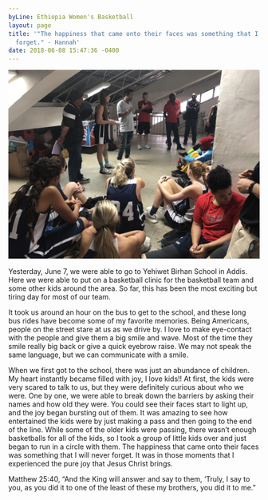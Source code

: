 ```yaml
---
byLine: Ethiopia Women's Basketball
layout: page
title: '"The happiness that came onto their faces was something that I will never
  forget." - Hannah'
date: 2018-06-08 15:47:36 -0400
---
```

![](/uploads/2018/06/08/IMG_0583.JPG)

Yesterday, June 7, we were able to go to Yehiwet Birhan School in Addis. Here we were able to put on a basketball clinic for the basketball team and some other kids around the area. So far, this has been the most exciting but tiring day for most of our team. 

It took us around an hour on the bus to get to the school, and these long bus rides have become some of my favorite memories. Being Americans, people on the street stare at us as we drive by. I love to make eye-contact with the people and give them a big smile and wave. Most of the time they smile really big back or give a quick eyebrow raise. We may not speak the same language, but we can communicate with a smile. 

When we first got to the school, there was just an abundance of children. My heart instantly became filled with joy, I love kids!! At first, the kids were very scared to talk to us, but they were definitely curious about who we were. One by one, we were able to break down the barriers by asking their names and how old they were. You could see their faces start to light up, and the joy began bursting out of them. It was amazing to see how entertained the kids were by just making a pass and then going to the end of the line. While some of the older kids were passing, there wasn’t enough basketballs for all of the kids, so I took a group of little kids over and just began to run in a circle with them. The happiness that came onto their faces was something that I will never forget. It was in those moments that I experienced the pure joy that Jesus Christ brings. 

Matthew 25:40, “And the King will answer and say to them, ‘Truly, I say to you, as you did it to one of the least of these my brothers, you did it to me.”
